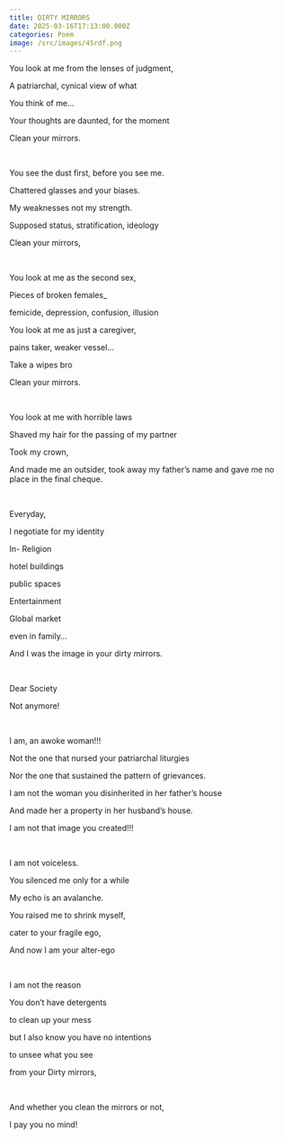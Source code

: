 ```yaml
---
title: DIRTY MIRRORS
date: 2025-03-16T17:13:00.000Z
categories: Poem
image: /src/images/45rdf.png
---
```

You
look at me from the lenses of judgment,

A patriarchal, cynical view of what 

You think of me…

Your thoughts are daunted, for the moment

Clean your mirrors.

 

You see the dust first, before you see me.

Chattered glasses and your biases.

My weaknesses not my strength.

Supposed status, stratification, ideology

Clean your mirrors,

 

You look at me as the second sex,

Pieces of broken females_

femicide, depression, confusion, illusion

You look at me as just a caregiver, 

pains taker, weaker vessel…  

Take a wipes bro

Clean your mirrors.

 

You look at me with horrible laws

Shaved my hair for the passing of my partner

Took my crown, 

And made me an outsider, took away my father’s name and gave me no place in the
final cheque. 

 

Everyday,

I negotiate for my identity

In- Religion

hotel buildings

public spaces

Entertainment

Global market

even in family…

And I was the image in your dirty mirrors.

 

Dear Society

Not anymore!

 

I am, an awoke woman!!!

Not the one that nursed your patriarchal liturgies

Nor the one that sustained the pattern of grievances.

I am not the woman you disinherited in her father’s house

And made her a property in her husband’s house.

I am not that image you created!!!

 

I am not voiceless. 

You silenced me only for a while

My echo is an avalanche.

You raised me to shrink myself,

cater to your fragile ego,

And now I am your alter-ego

 

I am not the reason 

You don’t have detergents 

to clean up your mess

but I also know you have no intentions

to unsee what you see

from your Dirty mirrors,

 

And whether you clean the mirrors or not,

I pay you no mind!
